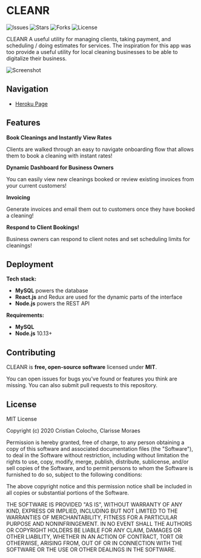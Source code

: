 # CLEANR

![Issues](https://img.shields.io/github/issues/chosafine/CLEANR)
![Stars](https://img.shields.io/github/stars/chosafine/CLEANR)
![Forks](https://img.shields.io/github/forks/chosafine/CLEANR)
![License](https://img.shields.io/github/license/chosafine/CLEANR)

CLEANR A useful utility for managing clients, taking payment, and scheduling / doing estimates for services. The inspiration for this app was too provide a useful utility for local cleaning businesses to be able to digitalize their business.

![Screenshot]()

## Navigation

- [Heroku Page](https://cleanr-app.herokuapp.com)

## Features

**Book Cleanings and Instantly View Rates**

Clients are walked through an easy to navigate onboarding flow that allows them to book a cleaning with instant rates!

**Dynamic Dashboard for Business Owners**

You can easily view new cleanings booked or review existing invoices from your current customers!

**Invoicing**

Generate invoices and email them out to customers once they have booked a cleaning!

**Respond to Client Bookings!**

Business owners can respond to client notes and set scheduling limits for cleanings!

## Deployment

**Tech stack:**

- **MySQL** powers the database
- **React.js** and Redux are used for the dynamic parts of the interface
- **Node.js** powers the REST API

**Requirements:**

- **MySQL**
- **Node.js** 10.13+

## Contributing

CLEANR is **free, open-source software** licensed under **MIT**.

You can open issues for bugs you've found or features you think are missing. You can also submit pull requests to this repository.

## License

MIT License

Copyright (c) 2020 Cristian Colocho, Clarisse Moraes

Permission is hereby granted, free of charge, to any person obtaining a copy
of this software and associated documentation files (the "Software"), to deal
in the Software without restriction, including without limitation the rights
to use, copy, modify, merge, publish, distribute, sublicense, and/or sell
copies of the Software, and to permit persons to whom the Software is
furnished to do so, subject to the following conditions:

The above copyright notice and this permission notice shall be included in all
copies or substantial portions of the Software.

THE SOFTWARE IS PROVIDED "AS IS", WITHOUT WARRANTY OF ANY KIND, EXPRESS OR
IMPLIED, INCLUDING BUT NOT LIMITED TO THE WARRANTIES OF MERCHANTABILITY,
FITNESS FOR A PARTICULAR PURPOSE AND NONINFRINGEMENT. IN NO EVENT SHALL THE
AUTHORS OR COPYRIGHT HOLDERS BE LIABLE FOR ANY CLAIM, DAMAGES OR OTHER
LIABILITY, WHETHER IN AN ACTION OF CONTRACT, TORT OR OTHERWISE, ARISING FROM,
OUT OF OR IN CONNECTION WITH THE SOFTWARE OR THE USE OR OTHER DEALINGS IN THE
SOFTWARE.
